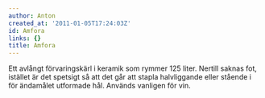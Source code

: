 ```yaml
---
author: Anton
created_at: '2011-01-05T17:24:03Z'
id: Amfora
links: {}
title: Amfora
---
```


Ett avlångt förvaringskärl i keramik som rymmer 125 liter. Nertill saknas fot, istället är det
spetsigt så att det går att stapla halvliggande eller stående i för ändamålet utformade hål. Används
vanligen för vin.

